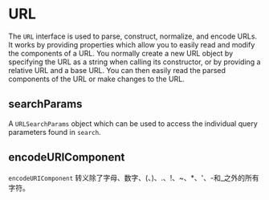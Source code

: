 # URL

The `URL` interface is used to parse, construct, normalize, and encode URLs. It works by providing properties which allow you to easily read and modify the components of a URL. You normally create a new URL object by specifying the URL as a string when calling its constructor, or by providing a relative URL and a base URL. You can then easily read the parsed components of the URL or make changes to the URL.

## searchParams

A `URLSearchParams` object which can be used to access the individual query parameters found in `search`.

## encodeURIComponent

`encodeURIComponent` 转义除了字母、数字、(、)、.、!、~、*、'、-和_之外的所有字符。
